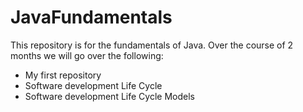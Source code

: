 # JavaFundamentals

This repository is for the fundamentals of Java.  Over the course of 2 months we will go over the following:
- My first repository
- Software development Life Cycle
- Software development Life Cycle Models
